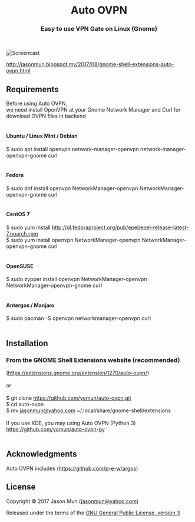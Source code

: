 <h1 align="center">Auto OVPN</h1>
<h3 align="center">Easy to use VPN Gate on Linux (Gnome)</h3>
<br>

![Screencast](https://extensions.gnome.org/extension-data/screenshots/screenshot_1270.png)

http://jasonmun.blogspot.my/2017/08/gnome-shell-extensions-auto-ovpn.html
<br>

## Requirements

Before using Auto OVPN, <br>
we need install OpenVPN at your Gnome Network Manager and Curl for download OVPN files in backend<br><br>

#### Ubuntu / Linux Mint / Debian<br>
$ sudo apt install openvpn network-manager-openvpn network-manager-openvpn-gnome curl
<br><br>
#### Fedora<br>
$ sudo dnf install openvpn NetworkManager-openvpn NetworkManager-openvpn-gnome curl
<br><br>
#### CentOS 7<br>
$ sudo yum install http://dl.fedoraproject.org/pub/epel/epel-release-latest-7.noarch.rpm<br>
$ sudo yum install openvpn NetworkManager-openvpn NetworkManager-openvpn-gnome curl
<br><br>
#### OpenSUSE<br>
$ sudo zypper install openvpn NetworkManager-openvpn NetworkManager-openvpn-gnome curl
<br><br>
#### Antergos / Manjaro<br>
$ sudo pacman -S openvpn networkmanager-openvpn curl<br>
<br>
## Installation

### From the GNOME Shell Extensions website (recommended)
(https://extensions.gnome.org/extension/1270/auto-ovpn/)
<br><br>
or<br>
<br>
$ git clone https://github.com/yomun/auto-ovpn.git<br>
$ cd auto-ovpn<br>
$ mv jasonmun@yahoo.com ~/.local/share/gnome-shell/extensions<br>
<br>
If you use KDE, you may using Auto OVPN (Python 3)<br>
https://github.com/yomun/auto-ovpn-py<br>
<br>
## Acknowledgments

Auto OVPN includes (https://github.com/p-e-w/argos)

## License

Copyright &copy; 2017 Jason Mun (<jasonmun@yahoo.com>)

Released under the terms of the [GNU General Public License, version 3](https://gnu.org/licenses/gpl.html)
